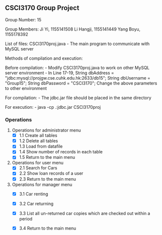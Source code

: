 ## CSCI3170 Group Project

Group Number:   15

Group Members:  Ji Yi,      1155141508
                Li Hangji,  1155141449
                Yang Boyu,  1155178392

List of files:  CSCI3170proj.java    -   The main program to communicate with MySQL server
              

Methods of compilation and execution:

Before compilation:
    - Modify CSCI3170proj.java to work on other MySQL server environment
    - In Line 17-19,
	String dbAddress = "jdbc:mysql://projgw.cse.cuhk.edu.hk:2633/db15";
	String dbUsername = "Group15";
	String dbPassword = "CSCI3170";
      Change the above parameters to other environment

For compilation:
    - The jdbc.jar file should be placed in the same directory

For execution:
    - java -cp .:jdbc.jar CSCI3170proj

### Operations ###

1. Operations for administrator menu
	- [x] 1.1 Create all tables
	- [x] 1.2 Delete all tables
	- [x] 1.3 Load from datafile
	- [x] 1.4 Show number of records in each table
	- [x] 1.5 Return to the main menu

2. Operations for user menu
	- [x] 2.1 Search for Cars
	- [x] 2.2 Show loan records of a user
	- [x] 2.3 Return to the main menu

3. Operations for manager menu
	- [x] 3.1 Car renting
	- [x] 3.2 Car returning
	- [x] 3.3 List all un-returned car copies which are checked out within a period
	- [x] 3.4 Return to the main menu



